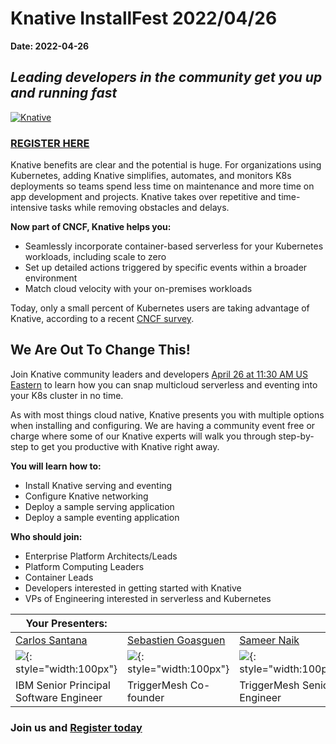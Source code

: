 # Knative InstallFest 2022/04/26

**Date: 2022-04-26**
## _Leading developers in the community get you up and running fast_

[![Knative](https://global-uploads.webflow.com/5f683649f57c921f6db67087/623216bbbcf4107b28345769_Knative%20InstallFest%20(3).png)](https://triggermesh.zoom.us/webinar/register/WN_QrPd39pPT3uapuq-ttaU0g)

### [REGISTER HERE](https://triggermesh.zoom.us/webinar/register/WN_QrPd39pPT3uapuq-ttaU0g)

Knative benefits are clear and the potential is huge. For organizations using Kubernetes, adding Knative simplifies, automates, and monitors K8s deployments so teams spend less time on maintenance and more time on app development and projects. Knative takes over repetitive and time-intensive tasks while removing obstacles and delays.


**Now part of CNCF, Knative helps you:**


- Seamlessly incorporate container-based serverless for your Kubernetes workloads, including scale to zero
- Set up detailed actions triggered by specific events within a broader environment
- Match cloud velocity with your on-premises workloads


Today, only a small percent of Kubernetes users are taking advantage of Knative, according to a recent [CNCF survey](https://github.com/cncf/surveys/tree/main/cloudnative).

## We Are Out To Change This!
Join Knative community leaders and developers [April 26 at 11:30 AM US Eastern](https://dateful.com/convert/utc?t=330pm&d=2022-04-26) to learn how you can snap multicloud serverless and eventing into your K8s cluster in no time.


As with most things cloud native, Knative presents you with multiple options when installing and configuring. We are having a community event free or charge where some of our Knative  experts will walk you through step-by-step to get you productive with Knative right away.


**You will learn how to:**


- Install Knative serving and eventing
- Configure Knative networking
- Deploy a sample serving application
- Deploy a sample eventing application


**Who should join:**


- Enterprise Platform Architects/Leads
- Platform Computing Leaders
- Container Leads
- Developers interested in getting started with Knative
- VPs of Engineering interested in serverless and Kubernetes


| **Your Presenters:** |  |  |  |
| --- | --- | --- | --- |
| [Carlos Santana](https://twitter.com/csantanapr) | [Sebastien Goasguen](https://twitter.com/sebgoa) | [Sameer Naik](https://github.com/sameersbn) | [Chris Parlette](https://twitter.com/cparlette) |
| ![](https://github.com/csantanapr.png){: style="width:100px"} | ![](https://global-uploads.webflow.com/5f683649f57c921f6db67087/5f76cb7797985c2435417012_seb.jpg){: style="width:100px"} | ![](https://global-uploads.webflow.com/5f683649f57c921f6db67087/5f8054084119085767c10ca1_Sameer_Naik.jpg){: style="width:100px"} |  ![](https://global-uploads.webflow.com/5f683649f57c921f6db67087/61f04838f5dabf0067823889_TA1J7JEBS-U02L9JN2EQH-1e25a727635e-512.png){: style="width:100px"} |
| IBM Senior Principal Software Engineer | TriggerMesh Co-founder | TriggerMesh Senior Engineer | TriggerMesh Sr. Solutions Architect |


### Join us and [Register today](https://triggermesh.zoom.us/webinar/register/WN_QrPd39pPT3uapuq-ttaU0g)

